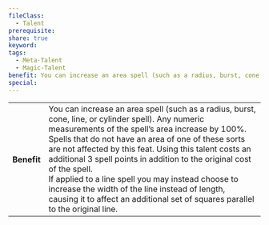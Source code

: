 ```yaml
---
fileClass:
  - Talent
prerequisite: 
share: true
keyword: 
tags:
  - Meta-Talent
  - Magic-Talent
benefit: You can increase an area spell (such as a radius, burst, cone, line, or cylinder spell). Any numeric measurements of the spell’s area increase by 100%. Spells that do not have an area of one of these sorts are not affected by this feat. Using this talent costs an additional 3 spell points in addition to the original cost of the spell.<br>If applied to a line spell you may instead choose to increase the width of the line instead of length, causing it to affect an additional set of squares parallel to the original line.
special: 
---
```

<p><span dir="ltr" style="overflow-x: auto;"><table><tbody><tr><th dir="ltr">Benefit</th><td dir="ltr">You can increase an area spell (such as a radius, burst, cone, line, or cylinder spell). Any numeric measurements of the spell’s area increase by 100%. Spells that do not have an area of one of these sorts are not affected by this feat. Using this talent costs an additional 3 spell points in addition to the original cost of the spell.<br>If applied to a line spell you may instead choose to increase the width of the line instead of length, causing it to affect an additional set of squares parallel to the original line.</td></tr></tbody></table></span></p>